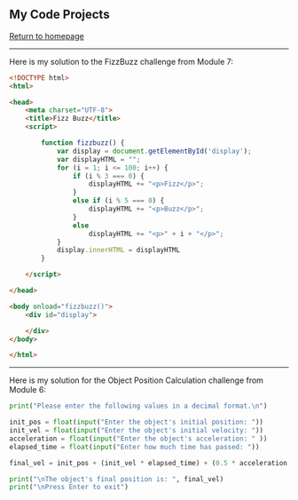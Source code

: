 ## My Code Projects

[Return to homepage](README.md)

***

Here is my solution to the FizzBuzz challenge from Module 7:

```html
<!DOCTYPE html>
<html>

<head>
	<meta charset="UTF-8">
	<title>Fizz Buzz</title>
	<script>

		function fizzbuzz() {
			var display = document.getElementById('display');
			var displayHTML = "";
			for (i = 1; i <= 100; i++) {
				if (i % 3 === 0) {
					displayHTML += "<p>Fizz</p>";
				}
				else if (i % 5 === 0) {
					displayHTML += "<p>Buzz</p>";
				}
				else
					displayHTML += "<p>" + i + "</p>";
			}
			display.innerHTML = displayHTML
		}

	</script>

</head>

<body onload="fizzbuzz()">
	<div id="display">

	</div>
</body>

</html>
```

***

Here is my solution for the Object Position Calculation challenge from Module 6:

```python
print("Please enter the following values in a decimal format.\n")

init_pos = float(input("Enter the object's initial position: "))
init_vel = float(input("Enter the object's initial velocity: "))
acceleration = float(input("Enter the object's acceleration: " ))
elapsed_time = float(input("Enter how much time has passed: "))

final_vel = init_pos + (init_vel * elapsed_time) + (0.5 * acceleration * elapsed_time ** 2)

print("\nThe object's final position is: ", final_vel)
print("\nPress Enter to exit")
```
